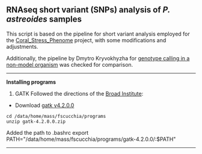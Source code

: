 ## RNAseq short variant (SNPs) analysis of _P. astreoides_ samples ######

This script is based on the pipeline for short variant analysis employed for the [Coral_Stress_Phenome](https://github.com/hputnam/Coral_Stress_Phenome/tree/main/Genotype_Analysis/Pocillopora_acuta_PacBio_Assembly/RNAseq_short_variant_analysis) project, with some modifications and adjustments.

Additionally, the pipeline by Dmytro Kryvokhyzha for [genotype calling in a non-model organism](https://evodify.com/gatk-in-non-model-organism/) was checked for comparison.

---

**Installing programs**

1) GATK 
Followed the directions of the [Broad Institute](https://gatk.broadinstitute.org/hc/en-us/articles/360036194592-Getting-started-with-GATK4):                                  
- Download [gatk v4.2.0.0](https://github.com/broadinstitute/gatk/releases/tag/4.2.0.0)
```
cd /data/home/mass/fscucchia/programs
unzip gatk-4.2.0.0.zip
```
Added the path to .bashrc
export PATH="/data/home/mass/fscucchia/programs/gatk-4.2.0.0/:$PATH"

---

